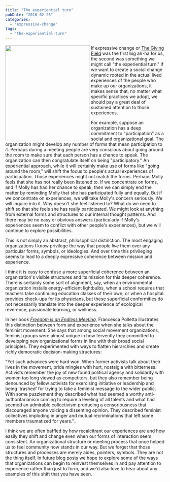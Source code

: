 ```yaml
---
title: "The experiential turn"
pubDate: "2010-02-26"
categories: 
  - "expressive-change"
tags: 
  - "the-experiential-turn"
---
```


<img align="left" width="267" height="299" src="/b53755-suffragette-london.jpg" id="left">


If expressive change or [The Giving Field](thegivingfield) was the first big ah-ha for us, the second was something we might call "the experiential turn." If we want to create a social change dynamic rooted in the actual lived experiences of the people who make up our organizations, it makes sense that, no matter what specific practices we adopt, we should pay a great deal of sustained attention to those experiences.

For example, suppose an organization has a deep commitment to "participation" as a social and organizational goal. The organization might develop any number of forms that mean participation to it. Perhaps during a meeting people are very conscious about going around the room to make sure that each person has a chance to speak. The organization can then congratulate itself on being "participatory." An experiential approach, while it will certainly make use of forms like "going around the room," will shift the focus to people's actual experiences of participation. Those experiences might not match the forms. Perhaps Molly feels that she has not really been listened to. If we concentrate on forms, and if Molly has had her chance to speak, then we can simply end the matter by reminding Molly that she has participated fully and equally. But if we concentrate on experiences, we will take Molly's concern seriously. We will inquire into it. Why doesn't she feel listened to? What do we need to shift so that she feels she has really participated. We might look at anything from external forms and structures to our internal thought patterns. And there may be no easy or obvious answers (particularly if Molly's experiences seem to conflict with other people's experiences), but we will continue to explore possibilities.

This is not simply an abstract, philosophical distinction. The most engaging organizations I know privilege the way that people _live_ them over any particular forms, symbols, or ideologies. And over time this privileging seems to lead to a deeply expressive coherence between mission and experience.

I think it is easy to confuse a more superficial coherence between an organization's visible structures and its mission for this deeper coherence. There is certainly some sort of alignment, say, when an environmental organization installs energy-efficient lightbulbs, when a school requires that teachers take continuing education classes of their own, or when a hospital provides check-ups for its physicians, but these superficial conformities do not necessarily translate into the deeper experience of ecological reverence, passionate learning, or wellness.

In her book _[Freedom is an Endless Meeting](http://www.amazon.com/Freedom-Endless-Meeting-Democracy-Movements/dp/0226674495/ref=sr_1_1?ie=UTF8&s=books&qid=1267240176&sr=1-1),_ Francesca Polletta illustrates this distinction between form and experience when she talks about the feminist movement. She says that among social movement organizations, feminist groups were almost unique in how fervently they committed to developing new organizational forms in line with their broad social principles. They experimented with ways to flatten hierarchies and create richly democratic decision-making structures:

"Yet such advances were hard won. When former activists talk about their lives in the movement, pride mingles with hurt, nostalgia with bitterness. Activists remember the joy of new found political agency and solidarity with women too long viewed as competitors, but they also remember being denounced by fellow activists for exercising initiative or leadership and being 'trashed' for trying to take a feminist message to the wider public. With some puzzlement they described what had seemed a worthy anti-authoritarianism coming to require a leveling of all talents and what had seemed an admirable collectivism producing a censoriousness that discouraged anyone voicing a dissenting opinion. They described feminist collectives imploding in anger and mutual recriminations that left some members traumatized for years."_

I think we are often baffled by how recalcitrant our experiences are and how easily they shift and change even when our forms of interaction seem consistent. An organizational structure or meeting process that once helped us to feel community now stands in our way. But we forget that those structures and processes are merely aides, pointers, symbols. They are not the thing itself. In future blog posts we hope to explore some of the ways that organizations can begin to reinvest themselves in and pay attention to experience rather than just to form, and we'd also love to hear about any examples of this shift that you have seen.
